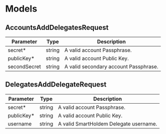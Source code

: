 # Models

## AccountsAddDelegatesRequest

Parameter | Type | Description
--------- | ------- | -----------
secret* | string | A valid account Passphrase.
publicKey* | string | A valid account Public Key.
secondSecret | string | A valid secondary account Passphrase.

## DelegatesAddDelegateRequest

Parameter | Type | Description
--------- | ------- | -----------
secret* | string | A valid account Passphrase.
publicKey* | string | A valid account Public Key.
username | string | A valid SmartHoldem Delegate username.

